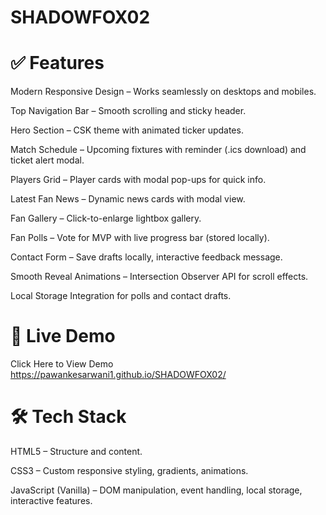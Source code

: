 # SHADOWFOX02
# ✅ Features

Modern Responsive Design – Works seamlessly on desktops and mobiles.

Top Navigation Bar – Smooth scrolling and sticky header.

Hero Section – CSK theme with animated ticker updates.

Match Schedule – Upcoming fixtures with reminder (.ics download) and ticket alert modal.

Players Grid – Player cards with modal pop-ups for quick info.

Latest Fan News – Dynamic news cards with modal view.

Fan Gallery – Click-to-enlarge lightbox gallery.

Fan Polls – Vote for MVP with live progress bar (stored locally).

Contact Form – Save drafts locally, interactive feedback message.

Smooth Reveal Animations – Intersection Observer API for scroll effects.

Local Storage Integration for polls and contact drafts.

# 🔗 Live Demo

Click Here to View Demo   https://pawankesarwani1.github.io/SHADOWFOX02/

# 🛠 Tech Stack

HTML5 – Structure and content.

CSS3 – Custom responsive styling, gradients, animations.

JavaScript (Vanilla) – DOM manipulation, event handling, local storage, interactive features.
